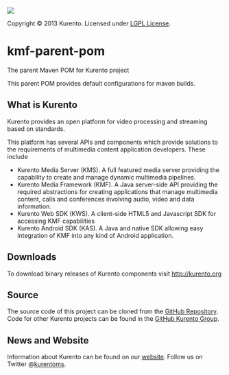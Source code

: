 [![][KurentoImage]][website]

Copyright © 2013 Kurento. Licensed under [LGPL License].

kmf-parent-pom
==========
The parent Maven POM for Kurento project

This parent POM provides default configurations for maven builds.

What is Kurento
-----
Kurento provides an open platform for video processing and streaming
based on standards.

This platform has several APIs and components which provide solutions
to the requirements of multimedia content application developers.
These include

  * Kurento Media Server (KMS). A full featured media server providing
    the capability to create and manage dynamic multimedia pipelines.
  * Kurento Media Framework (KMF). A Java server-side API providing
    the required abstractions for creating applications that manage
    multimedia content, calls and conferences involving audio, video
    and data information.
  * Kurento Web SDK (KWS). A client-side HTML5 and Javascript SDK for
    accessing KMF capabilities
  * Kurento Android SDK (KAS). A Java and native SDK allowing easy
    integration of KMF into any kind of Android application.

Downloads
---------
To download binary releases of Kurento components visit http://kurento.org

Source
------
The source code of this project can be cloned from the [GitHub Repository].
Code for other Kurento projects can be found in the [GitHub Kurento Group].

News and Website
----------------
Information about Kurento can be found on our [website].
Follow us on Twitter @[kurentoms].

[KurentoImage]: https://secure.gravatar.com/avatar/21a2a12c56b2a91c8918d5779f1778bf?s=496&d=retro
[LGPL License]: http://www.gnu.org/licenses/lgpl-2.1.html
[GitHub Repository]: https://github.com/kurento/kmf-media-api
[GitHub Kurento Group]: https://github.com/kurento
[website]: http://kurento.org
[kurentoms]: http://twitter.com/kurentoms
